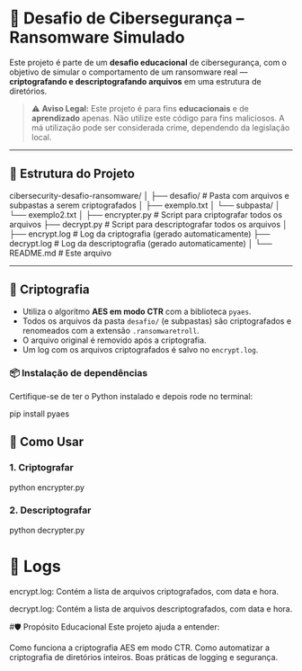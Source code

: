 # 🔐 Desafio de Cibersegurança – Ransomware Simulado

Este projeto é parte de um **desafio educacional** de cibersegurança, com o objetivo de simular o comportamento de um ransomware real — **criptografando e descriptografando arquivos** em uma estrutura de diretórios.

> ⚠️ **Aviso Legal:** Este projeto é para fins **educacionais** e de **aprendizado** apenas. Não utilize este código para fins maliciosos. A má utilização pode ser considerada crime, dependendo da legislação local.

---

## 📁 Estrutura do Projeto

cibersecurity-desafio-ransomware/
│
├── desafio/ # Pasta com arquivos e subpastas a serem criptografados
│ ├── exemplo.txt
│ └── subpasta/
│ └── exemplo2.txt
│
├── encrypter.py # Script para criptografar todos os arquivos
├── decrypt.py # Script para descriptografar todos os arquivos
│
├── encrypt.log # Log da criptografia (gerado automaticamente)
├── decrypt.log # Log da descriptografia (gerado automaticamente)
│
└── README.md # Este arquivo

---

## 🔐 Criptografia

- Utiliza o algoritmo **AES em modo CTR** com a biblioteca `pyaes`.
- Todos os arquivos da pasta `desafio/` (e subpastas) são criptografados e renomeados com a extensão `.ransomwaretroll`.
- O arquivo original é removido após a criptografia.
- Um log com os arquivos criptografados é salvo no `encrypt.log`.

### 📦 Instalação de dependências

Certifique-se de ter o Python instalado e depois rode no terminal:

pip install pyaes

## 🚀 Como Usar

### 1. Criptografar
python encrypter.py

### 2. Descriptografar
python decrypter.py

# 🧾 Logs
encrypt.log: Contém a lista de arquivos criptografados, com data e hora.

decrypt.log: Contém a lista de arquivos descriptografados, com data e hora.

#🛡️ Propósito Educacional
Este projeto ajuda a entender:

Como funciona a criptografia AES em modo CTR.
Como automatizar a criptografia de diretórios inteiros.
Boas práticas de logging e segurança.

